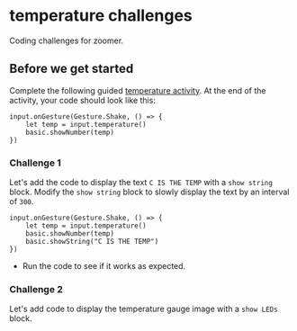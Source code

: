 # temperature challenges

Coding challenges for zoomer.

## Before we get started

Complete the following guided [temperature activity](/microbit/lessons/temperature/activity). At the end of the activity, your code should look like this:

```blocks
input.onGesture(Gesture.Shake, () => {
    let temp = input.temperature()
    basic.showNumber(temp)
})
```

### Challenge 1

Let's add the code to display the text `C IS THE TEMP` with a `show string` block. Modify the `show string` block to slowly display the text by an interval of `300`.

```blocks
input.onGesture(Gesture.Shake, () => {
    let temp = input.temperature()
    basic.showNumber(temp)
    basic.showString("C IS THE TEMP")
})
```

* Run the code to see if it works as expected.

### Challenge 2

Let's add code to display the temperature gauge image with a `show LEDs` block.

